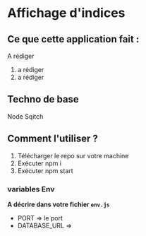 # Affichage d'indices

## Ce que cette application fait : 

A rédiger
1. a rédiger
2. a rédiger

## Techno de base

Node
Sqitch

## Comment l'utiliser ? 

1. Télécharger le repo sur votre machine
2. Exécuter npm i 
3. Exécuter npm start


### variables Env

**A décrire dans votre fichier `env.js`**

- PORT => le port
- DATABASE_URL => 


